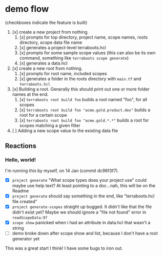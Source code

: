 # demo flow

(checkboxes indicate the feature is built)

1. [x] create a new project from nothing.
   1. [x] prompts for top directory, project name, scope names, roots directory, scope data file name
   2. [x] generates a project-level terraboots.hcl
   3. [x] prompts for some sample scope values (this can also be its own command,
      something like `terraboots scope generate`)
   4. [x] generates a data.hcl
2. [x] create a new root from nothing.
   1. [x] prompts for root name, included scopes
   2. [x] generates a folder in the roots directory with `main.tf` and `terraboots.hcl`
3. [x] Building a root. Generally this should print out one or more folder names at
   the end.
   1. [x] `terraboots root build foo`
      builds a root named "foo", for all scopes
   2. [x] `terraboots root build foo "acme.gold.product.dev"`
      builds a root for a certain scope
   3. [x] `terraboots root build foo "acme.gold.*.*"`
      builds a root for scopes matching a given filter
4. [ ] Adding a new scope value to the existing data file

## Reactions

### Hello, world!

I'm running this by myself, on 14 Jan (commit dc96f3f7).

- [x] `project generate` "What scope types does your project use" could maybe use help text? At least pointing to a doc...nah, this will be on the Readme
- [x] `project generate` should say something in the end, like "terraboots.hcl file created"
- [x] `project generate-scopes` straight up bugged. It didn't like that the file didn't exist yet? Maybe we should ignore a "file not found" error in `readScopeData:97`
- [x] `scope show` panicked when i had an attribute in data.hcl that wasn't a string
- [ ] demo broke down after scope show and list, because I don't have a root generator yet

This was a great start I think! I have some bugs to iron out.
